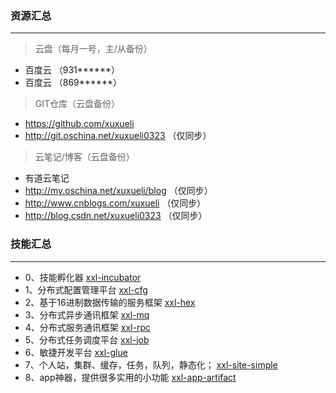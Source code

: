 ### 资源汇总
***
> 云盘（每月一号，主/从备份）
* 百度云 （931******）
* 百度云 （869******）

> GIT仓库（云盘备份）
* https://github.com/xuxueli
* http://git.oschina.net/xuxueli0323 （仅同步）

> 云笔记/博客（云盘备份）
* 有道云笔记
* http://my.oschina.net/xuxueli/blog （仅同步）
* http://www.cnblogs.com/xuxueli （仅同步）
* http://blog.csdn.net/xuxueli0323 （仅同步）


### 技能汇总
***

* 0、技能孵化器 	[xxl-incubator](https://github.com/xuxueli/xxl-incubator)
* 1、分布式配置管理平台 	[xxl-cfg](https://github.com/xuxueli/xxl-cfg)
* 2、基于16进制数据传输的服务框架	[xxl-hex](https://github.com/xuxueli/xxl-hex)
* 3、分布式异步通讯框架	[xxl-mq](https://github.com/xuxueli/xxl-mq)
* 4、分布式服务通讯框架	[xxl-rpc](https://github.com/xuxueli/xxl-rpc)
* 5、分布式任务调度平台	[xxl-job](https://github.com/xuxueli/xxl-job)
* 6、敏捷开发平台	[xxl-glue](https://github.com/xuxueli/xxl-glue)
* 7、个人站，集群、缓存，任务，队列，静态化；	[xxl-site-simple](https://github.com/xuxueli/xxl-site-simple)
* 8、app神器，提供很多实用的小功能	[xxl-app-artifact](https://github.com/xuxueli/xxl-app-artifact)





